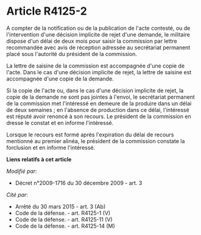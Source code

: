 # Article R4125-2

A compter de la notification ou de la publication de l'acte contesté, ou de l'intervention d'une décision implicite de rejet
d'une demande, le militaire dispose d'un délai de deux mois pour saisir la commission par lettre recommandée avec avis de
réception adressée au secrétariat permanent placé sous l'autorité du président de la commission. 

La lettre de saisine de la commission est accompagnée d'une copie de l'acte. Dans le cas d'une décision implicite de rejet,
la lettre de saisine est accompagnée d'une copie de la demande. 

Si la copie de l'acte ou, dans le cas d'une décision implicite de rejet, la copie de la demande ne sont pas jointes à
l'envoi, le secrétariat permanent de la commission met l'intéressé en demeure de la produire dans un délai de deux semaines ;
en l'absence de production dans ce délai, l'intéressé est réputé avoir renoncé à son recours. Le président de la commission
en dresse le constat et en informe l'intéressé. 

Lorsque le recours est formé après l'expiration du délai de recours mentionné au premier alinéa, le président de la
commission constate la forclusion et en informe l'intéressé.

**Liens relatifs à cet article**

_Modifié par_:

  - Décret n°2009-1716 du 30 décembre 2009 - art. 3

_Cité par_:

  - Arrêté du 30 mars 2015 - art. 3 (Ab)
  - Code de la défense. - art. R4125-1 (V)
  - Code de la défense. - art. R4125-11 (V)
  - Code de la défense. - art. R4125-14 (M)
